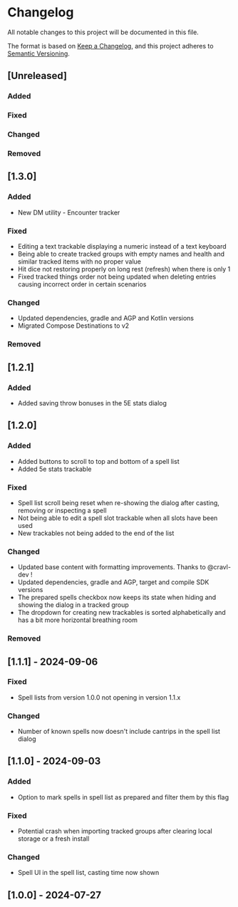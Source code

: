 # Changelog

All notable changes to this project will be documented in this file.

The format is based on [Keep a Changelog](https://keepachangelog.com/en/1.1.0/),
and this project adheres to [Semantic Versioning](https://semver.org/spec/v2.0.0.html).

## [Unreleased]

### Added

### Fixed

### Changed

### Removed

## [1.3.0]

### Added

- New DM utility - Encounter tracker

### Fixed

- Editing a text trackable displaying a numeric instead of a text keyboard
- Being able to create tracked groups with empty names and health and similar tracked items with no
  proper value
- Hit dice not restoring properly on long rest (refresh) when there is only 1
- Fixed tracked things order not being updated when deleting entries causing incorrect order in
  certain scenarios

### Changed

- Updated dependencies, gradle and AGP and Kotlin versions
- Migrated Compose Destinations to v2

### Removed

## [1.2.1]

### Added

- Added saving throw bonuses in the 5E stats dialog

## [1.2.0]

### Added

- Added buttons to scroll to top and bottom of a spell list
- Added 5e stats trackable

### Fixed

- Spell list scroll being reset when re-showing the dialog after casting, removing or inspecting a
  spell
- Not being able to edit a spell slot trackable when all slots have been used
- New trackables not being added to the end of the list

### Changed

- Updated base content with formatting improvements. Thanks to @cravl-dev !
- Updated dependencies, gradle and AGP, target and compile SDK versions
- The prepared spells checkbox now keeps its state when hiding and showing the dialog in a tracked
  group
- The dropdown for creating new trackables is sorted alphabetically and has a bit more horizontal
  breathing room

### Removed

## [1.1.1] - 2024-09-06

### Fixed

- Spell lists from version 1.0.0 not opening in version 1.1.x

### Changed

- Number of known spells now doesn't include cantrips in the spell list dialog

## [1.1.0] - 2024-09-03

### Added

- Option to mark spells in spell list as prepared and filter them by this flag

### Fixed

- Potential crash when importing tracked groups after clearing local storage or a fresh install

### Changed

- Spell UI in the spell list, casting time now shown

## [1.0.0] - 2024-07-27
